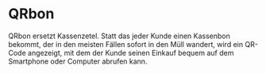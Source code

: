 # QRbon

QRbon ersetzt Kassenzetel. Statt das jeder Kunde einen Kassenbon bekommt, der in den meisten Fällen sofort in den Müll wandert, wird ein QR-Code angezeigt, mit dem der Kunde seinen Einkauf bequem auf dem Smartphone oder Computer abrufen kann.